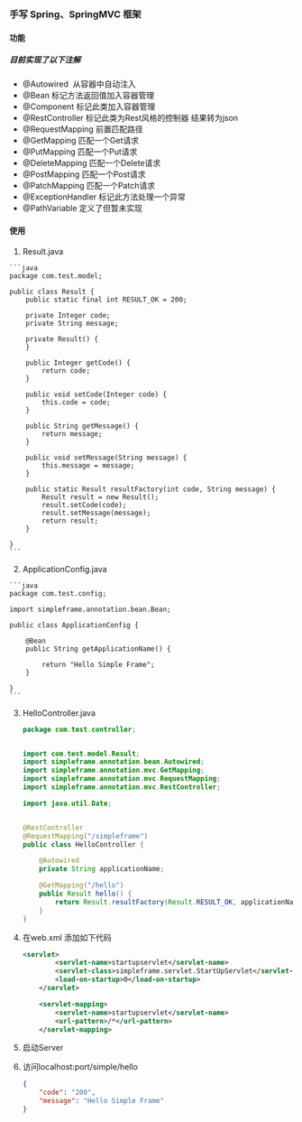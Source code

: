 ### 手写 Spring、SpringMVC 框架

#### 功能

##### 目前实现了以下注解

* @Autowired  从容器中自动注入
* @Bean 标记方法返回值加入容器管理
* @Component 标记此类加入容器管理
* @RestController 标记此类为Rest风格的控制器  结果转为json
* @RequestMapping 前置匹配路径
* @GetMapping 匹配一个Get请求
* @PutMapping 匹配一个Put请求
* @DeleteMapping 匹配一个Delete请求
* @PostMapping 匹配一个Post请求
* @PatchMapping 匹配一个Patch请求
* @ExceptionHandler 标记此方法处理一个异常
* @PathVariable 定义了但暂未实现



#### 使用

1.   Result.java

    ```java
    package com.test.model;

    public class Result {
        public static final int RESULT_OK = 200;

        private Integer code;
        private String message;

        private Result() {
        }
    
        public Integer getCode() {
            return code;
        }
    
        public void setCode(Integer code) {
            this.code = code;
        }
    
        public String getMessage() {
            return message;
        }
    
        public void setMessage(String message) {
            this.message = message;
        }
    
        public static Result resultFactory(int code, String message) {
            Result result = new Result();
            result.setCode(code);
            result.setMessage(message);
            return result;
        }

    }
    ```



2.   ApplicationConfig.java

    ```java
    package com.test.config;

    import simpleframe.annotation.bean.Bean;
    
    public class ApplicationConfig {
    
        @Bean
        public String getApplicationName() {
    
            return "Hello Simple Frame";
        }
    
    }
    ```

3. HelloController.java

   ```java
   package com.test.controller;
   
   
   import com.test.model.Result;
   import simpleframe.annotation.bean.Autowired;
   import simpleframe.annotation.mvc.GetMapping;
   import simpleframe.annotation.mvc.RequestMapping;
   import simpleframe.annotation.mvc.RestController;
   
   import java.util.Date;
   
   
   @RestController
   @RequestMapping("/simpleframe")
   public class HelloController {
   
       @Autowired
       private String applicationName;
   
       @GetMapping("/hello")
       public Result hello() {
           return Result.resultFactory(Result.RESULT_OK, applicationName);
       }
   }
   
   ```

   

4. 在web.xml 添加如下代码

    ```xml
    <servlet>
            <servlet-name>startupservlet</servlet-name>
            <servlet-class>simpleframe.servlet.StartUpServlet</servlet-class>
            <load-on-startup>0</load-on-startup>
        </servlet>

        <servlet-mapping>
            <servlet-name>startupservlet</servlet-name>
            <url-pattern>/*</url-pattern>
        </servlet-mapping>
    ```

5. 启动Server

6. 访问localhost:port/simple/hello 

   ```json
   {
       "code": "200",
       "message": "Hello Simple Frame"
   }
   ```

   
